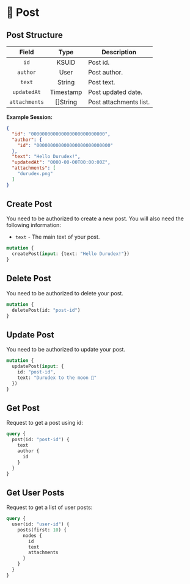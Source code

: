 # 📄 Post

## Post Structure

| Field         | Type      | Description            |
| :-----------: | :-------: | ---------------------- |
| `id`          | KSUID     | Post id.               |
| `author`      | User      | Post author.           |
| `text`        | String    | Post text.             |
| `updatedAt`   | Timestamp | Post updated date.     |
| `attachments` | []String  | Post attachments list. |

**Example Session:**

```json
{
  "id": "000000000000000000000000000",
  "author": {
    "id": "000000000000000000000000000"
  },
  "text": "Hello Durudex!",
  "updatedAt": "0000-00-00T00:00:00Z",
  "attachments": [
    "durudex.png"
  ]
}
```

## Create Post

You need to be authorized to create a new post. You will also need the following information:

- `text` - The main text of your post.

```graphql
mutation {
  createPost(input: {text: "Hello Durudex!"})
}
```

## Delete Post

You need to be authorized to delete your post.

```graphql
mutation {
  deletePost(id: "post-id")
}
```

## Update Post

You need to be authorized to update your post.

```graphql
mutation {
  updatePost(input: {
    id: "post-id",
    text: "Durudex to the moon 🚀"
  })
}
```

## Get Post

Request to get a post using id:

```graphql
query {
  post(id: "post-id") {
    text
    author {
      id
    }
  }
}
```

## Get User Posts

Request to get a list of user posts:

```graphql
query {
  user(id: "user-id") {
    posts(first: 10) {
      nodes {
        id
        text
        attachments
      }
    }
  }
}
```
